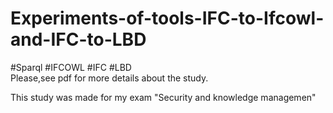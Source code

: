 # Experiments-of-tools-IFC-to-Ifcowl-and-IFC-to-LBD

#Sparql 
#IFCOWL #IFC #LBD <br />
Please,see pdf for more details about the study.<br />

This study was made for my exam "Security and knowledge managemen"
